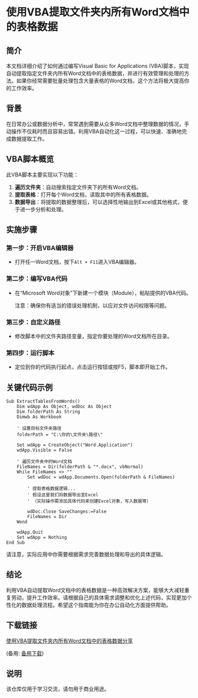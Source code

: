 # 使用VBA提取文件夹内所有Word文档中的表格数据

## 简介

本文档详细介绍了如何通过编写Visual Basic for Applications (VBA)脚本，实现自动提取指定文件夹内所有Word文档中的表格数据，并进行有效管理和处理的方法。如果你经常需要批量处理包含大量表格的Word文档，这个方法将极大提高你的工作效率。

## 背景

在日常办公或数据分析中，常常遇到需要从众多Word文档中整理数据的情况，手动操作不仅耗时而且容易出错。利用VBA自动化这一过程，可以快速、准确地完成数据提取工作。

## VBA脚本概览

此VBA脚本主要实现以下功能：
1. **遍历文件夹**：自动搜索指定文件夹下的所有Word文档。
2. **提取表格**：打开每个Word文档，读取其中的所有表格数据。
3. **数据导出**：将提取的数据整理后，可以选择性地输出到Excel或其他格式，便于进一步分析和处理。

## 实施步骤

### 第一步：开启VBA编辑器

- 打开任一Word文档，按下`Alt + F11`进入VBA编辑器。

### 第二步：编写VBA代码

- 在“Microsoft Word对象”下新建一个模块（Module），粘贴提供的VBA代码。
  
  注意：确保你有适当的错误处理机制，以应对文件访问权限等问题。

### 第三步：自定义路径

- 修改脚本中的文件夹路径变量，指定你要处理的Word文档所在目录。

### 第四步：运行脚本

- 定位到你的代码执行起点，点击运行按钮或按F5，脚本即开始工作。

## 关键代码示例

```vba
Sub ExtractTablesFromWords()
    Dim wdApp As Object, wdDoc As Object
    Dim folderPath As String
    Dimwb As Workbook
    
    ' 设置目标文件夹路径
    folderPath = "C:\你的\文件夹\路径\"
    
    Set wdApp = CreateObject("Word.Application")
    wdApp.Visible = False
    
    ' 遍历文件夹中的Word文档
    FileNames = Dir(folderPath & "*.docx", vbNormal)
    While FileNames <> ""
        Set wdDoc = wdApp.Documents.Open(folderPath & FileNames)
        
        ' 提取表格数据逻辑...
        ' 假设这里我们将数据导出至Excel
        ' （实际操作需添加具体代码来创建Excel对象，写入数据等）
        
        wdDoc.Close SaveChanges:=False
        FileNames = Dir
    Wend
    
    wdApp.Quit
    Set wdApp = Nothing
End Sub
```

请注意，实际应用中你需要根据需求完善数据处理和导出的具体逻辑。

## 结论

利用VBA自动提取Word文档中的表格数据是一种高效解决方案，能够大大减轻重复劳动，提升工作效率。请根据自己的具体需求调整和优化上述代码，实现更加个性化的数据处理流程。希望这个指南能为你在办公自动化方面提供帮助。

## 下载链接
[使用VBA提取文件夹内所有Word文档中的表格数据分享](https://pan.quark.cn/s/db88154f4488) 

(备用: [备用下载](https://pan.baidu.com/s/11iCuCW5nzGzGx55CGT0hXg?pwd=1234))

## 说明

该仓库仅用于学习交流，请勿用于商业用途。

